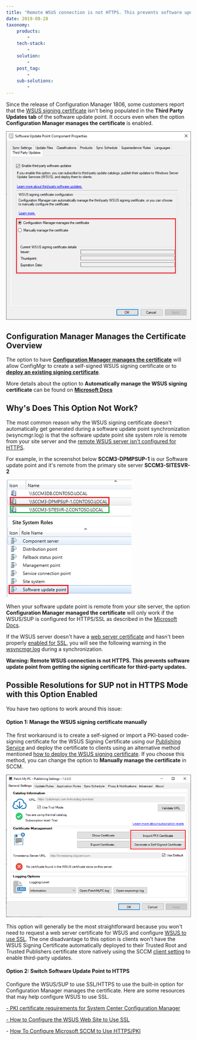 ```yaml
---
title: "Remote WSUS connection is not HTTPS. This prevents software update point from getting the signing certificate for third-party updates."
date: 2019-08-28
taxonomy:
    products:
        - 
    tech-stack:
        - 
    solution:
        - 
    post_tag:
        - 
    sub-solutions:
        - 
---
```


Since the release of Configuration Manager 1806, some customers report that the [WSUS signing certificate](/wsus-signing-certificate-options-for-third-party-updates-in-configuration-manager) isn't being populated in the **Third Party Updates tab** of the software update point. It occurs even when the option **Configuration Manager manages the certificate** is enabled.

![WSUS Signing Certificate Not Populating in SCCM](/_images/WSUS-Signing-Certificate-Not-Populating-in-SCCM.png "WSUS Signing Certificate Not Populating in SCCM")

## Configuration Manager Manages the Certificate Overview

The option to have **[Configuration Manager manages the certificate](https://docs.microsoft.com/en-us/mem/configmgr/sum/deploy-use/third-party-software-updates#automatically-manage-the-wsus-signing-certificate)** will allow ConfigMgr to create a self-signed WSUS signing certificate or to **[deploy an existing signing certificate](https://patchmypc.com/how-to-deploy-the-wsus-signing-certificate-for-third-party-software-updates#topic1)**.

More details about the option to **Automatically manage the WSUS signing certificate** can be found on **[Microsoft Docs](https://docs.microsoft.com/en-us/mem/configmgr/sum/deploy-use/third-party-software-updates#automatically-manage-the-wsus-signing-certificate)**

## Why's Does This Option Not Work?

The most common reason why the WSUS signing certificate doesn't automatically get generated during a software update point synchronization (wsyncmgr.log) is that the software update point site system role is remote from your site server and the [remote WSUS server isn't configured for HTTPS](https://docs.microsoft.com/en-us/mem/configmgr/sum/deploy-use/third-party-software-updates#additional-requirements-when-the-sup-is-remote-from-the-top-level-site-server).

For example, in the screenshot below **SCCM3-DPMPSUP-1** is our Software update point and it's remote from the primary site server **SCCM3-SITESVR-2**

![](/_images/SCCM-Software-Update-Point-Remote-From-Site-Server.png)

When your software update point is remote from your site server, the option **Configuration Manager managed the certificate** will only work if the WSUS/SUP is configured for HTTPS/SSL as described in the [Microsoft Docs](https://docs.microsoft.com/en-us/mem/configmgr/sum/deploy-use/third-party-software-updates#additional-requirements-when-the-sup-is-remote-from-the-top-level-site-server).

If the WSUS server doesn't have a [web server certificate](https://docs.microsoft.com/en-us/sccm/core/plan-design/network/pki-certificate-requirements#BKMK_PKIcertificates_for_servers) and hasn't been properly [enabled for SSL](https://docs.microsoft.com/en-us/previous-versions/system-center/configuration-manager-2007/bb633246\(v=technet.10\)), you will see the following warning in the [wsyncmgr.log](https://docs.microsoft.com/en-us/mem/configmgr/core/plan-design/hierarchy/log-files#BKMK_SUPLog) during a synchronization.

**Warning: Remote WSUS connection is not HTTPS. This prevents software update point from getting the signing certificate for third-party updates.**

## Possible Resolutions for SUP not in HTTPS Mode with this Option Enabled

You have two options to work around this issue:

#### **Option 1:** Manage the WSUS signing certificate manually

The first workaround is to create a self-signed or import a PKI-based code-signing certificate for the WSUS Signing Certificate using our [Publishing Service](https://patchmypc.com/publishing-service-setup-documentation) and deploy the certificate to clients using an alternative method mentioned [how to deploy the WSUS signing certificate](https://patchmypc.com/how-to-deploy-the-wsus-signing-certificate-for-third-party-software-updates). If you choose this method, you can change the option to **Manually manage the certificate** in SCCM.

![Import PKI or Generate Self-Signed WSUS Signing Certificate for SCCM](/_images/Import-PKI-or-Generate-Self-Signed-WSUS-Signing-Certificate-for-SCCM.png "Import PKI or Generate Self-Signed WSUS Signing Certificate for SCCM")

This option will generally be the most straightforward because you won't need to request a web server certificate for WSUS and configure [WSUS to use SSL](https://docs.microsoft.com/en-us/previous-versions/system-center/configuration-manager-2007/bb633246\(v=technet.10\)). The one disadvantage to this option is clients won't have the WSUS Signing Certificate automatically deployed to their Trusted Root and Trusted Publishers certificate store natively using the SCCM [client setting](https://docs.microsoft.com/en-us/mem/configmgr/sum/deploy-use/third-party-software-updates#enable-third-party-updates-on-the-clients) to enable third-party updates.

#### **Option 2:** Switch Software Update Point to HTTPS

Configure the WSUS/SUP to use SSL/HTTPS to use the built-in option for Configuration Manager manages the certificate. Here are some resources that may help configure WSUS to use SSL.

[\- PKI certificate requirements for System Center Configuration Manager](https://docs.microsoft.com/en-us/sccm/core/plan-design/network/pki-certificate-requirements)

[\- How to Configure the WSUS Web Site to Use SSL](https://docs.microsoft.com/en-us/windows-server/administration/windows-server-update-services/deploy/2-configure-wsus#25-secure-wsus-with-the-secure-sockets-layer-protocol)

\- [How To Configure Microsoft SCCM to Use HTTPS/PKI](https://blogs.technet.microsoft.com/jchalfant/how-to-configure-microsoft-sccm-to-use-https-pki/)